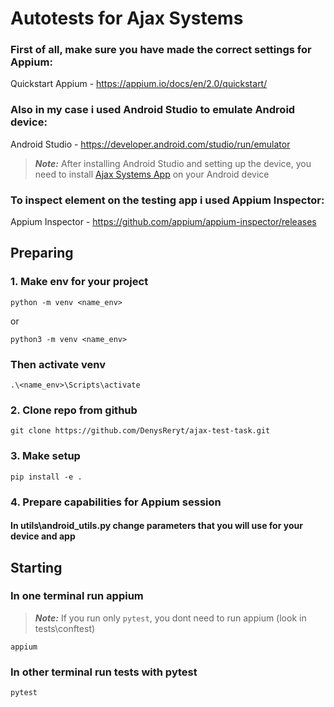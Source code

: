# Autotests for Ajax Systems 
### First of all, make sure you have made the correct settings for Appium:
Quickstart Appium - https://appium.io/docs/en/2.0/quickstart/
### Also in my case i used Android Studio to emulate Android device:
Android Studio - https://developer.android.com/studio/run/emulator
> **_Note:_** After installing Android Studio and setting up the device, you need to install [Ajax Systems App](https://play.google.com/store/apps/details?id=com.ajaxsystems) on your Android device
### To inspect element on the testing app i used Appium Inspector:
Appium Inspector - https://github.com/appium/appium-inspector/releases

## Preparing
### 1. Make env for your project 
```
python -m venv <name_env>
```
or
```
python3 -m venv <name_env>
```
### Then activate venv
```
.\<name_env>\Scripts\activate
```
### 2. Clone repo from github
```
git clone https://github.com/DenysReryt/ajax-test-task.git
```
### 3. Make setup 
```
pip install -e .
```
### 4. Prepare capabilities for Appium session 
#### In utils\android_utils.py change parameters that you will use for your device and app

## Starting
### In one terminal run appium
> **_Note:_** If you run only ```pytest```, you dont need to run appium (look in tests\conftest)
```
appium
```
### In other terminal run tests with pytest
```
pytest
```
